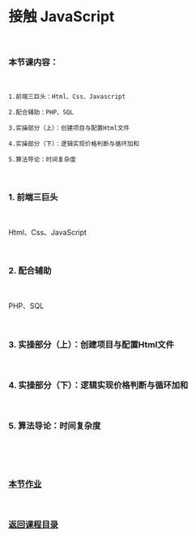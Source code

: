 # 接触 JavaScript

<br/>

### 本节课内容：

<br/>

    1.前端三巨头：Html、Css、Javascript

    2.配合辅助：PHP、SQL

    3.实操部分（上）：创建项目与配置Html文件

    4.实操部分（下）：逻辑实现价格判断与循环加和

    5.算法导论：时间复杂度

<br/>

### 1. 前端三巨头

<br/>

Html、Css、JavaScript

<br/>

### 2. 配合辅助

<br/>

PHP、SQL

<br/>

### 3. 实操部分（上）：创建项目与配置Html文件

<br/>

### 4. 实操部分（下）：逻辑实现价格判断与循环加和

<br/>

### 5. 算法导论：时间复杂度

<br/>

<br/>

<br/>

### [本节作业](https://github.com/AngleOldPig/ZangZang-s-Coding-Course/blob/master/1.%20%E5%9F%BA%E7%A1%80%E7%9F%A5%E8%AF%86/接触JS作业.md)

<br/>

### [返回课程目录](https://github.com/AngleOldPig/ZangZang-s-Coding-Course/blob/master/README.md)

<br/>